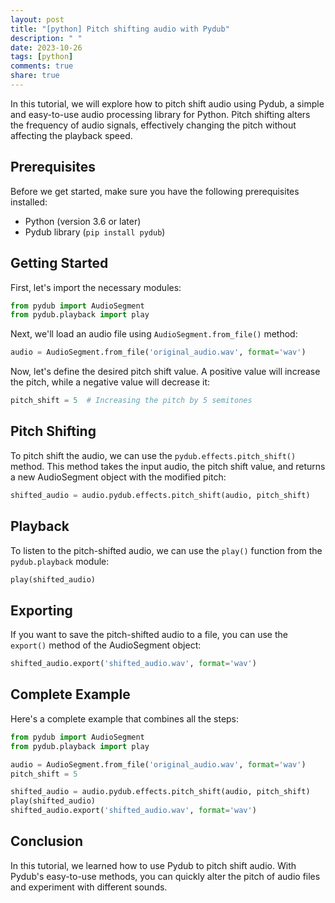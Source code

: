 ```yaml
---
layout: post
title: "[python] Pitch shifting audio with Pydub"
description: " "
date: 2023-10-26
tags: [python]
comments: true
share: true
---
```


In this tutorial, we will explore how to pitch shift audio using Pydub, a simple and easy-to-use audio processing library for Python. Pitch shifting alters the frequency of audio signals, effectively changing the pitch without affecting the playback speed.

## Prerequisites

Before we get started, make sure you have the following prerequisites installed:

- Python (version 3.6 or later)
- Pydub library (`pip install pydub`)

## Getting Started

First, let's import the necessary modules:

```python
from pydub import AudioSegment
from pydub.playback import play
```

Next, we'll load an audio file using `AudioSegment.from_file()` method:

```python
audio = AudioSegment.from_file('original_audio.wav', format='wav')
```

Now, let's define the desired pitch shift value. A positive value will increase the pitch, while a negative value will decrease it:

```python
pitch_shift = 5  # Increasing the pitch by 5 semitones
```

## Pitch Shifting

To pitch shift the audio, we can use the `pydub.effects.pitch_shift()` method. This method takes the input audio, the pitch shift value, and returns a new AudioSegment object with the modified pitch:

```python
shifted_audio = audio.pydub.effects.pitch_shift(audio, pitch_shift)
```

## Playback

To listen to the pitch-shifted audio, we can use the `play()` function from the `pydub.playback` module:

```python
play(shifted_audio)
```

## Exporting

If you want to save the pitch-shifted audio to a file, you can use the `export()` method of the AudioSegment object:

```python
shifted_audio.export('shifted_audio.wav', format='wav')
```

## Complete Example

Here's a complete example that combines all the steps:

```python
from pydub import AudioSegment
from pydub.playback import play

audio = AudioSegment.from_file('original_audio.wav', format='wav')
pitch_shift = 5

shifted_audio = audio.pydub.effects.pitch_shift(audio, pitch_shift)
play(shifted_audio)
shifted_audio.export('shifted_audio.wav', format='wav')
```

## Conclusion

In this tutorial, we learned how to use Pydub to pitch shift audio. With Pydub's easy-to-use methods, you can quickly alter the pitch of audio files and experiment with different sounds.